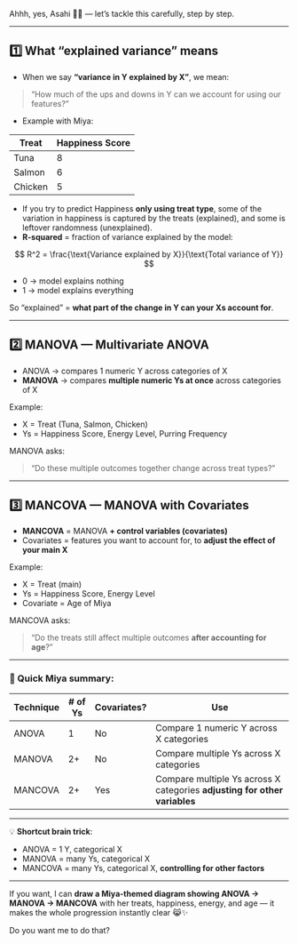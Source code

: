 Ahhh, yes, Asahi 🌙🐾 — let’s tackle this carefully, step by step.

---

## **1️⃣ What “explained variance” means**

* When we say **“variance in Y explained by X”**, we mean:

> “How much of the ups and downs in Y can we account for using our features?”

* Example with Miya:

| Treat   | Happiness Score |
| ------- | --------------- |
| Tuna    | 8               |
| Salmon  | 6               |
| Chicken | 5               |

* If you try to predict Happiness **only using treat type**, some of the variation in happiness is captured by the treats (explained), and some is leftover randomness (unexplained).
* **R-squared** = fraction of variance explained by the model:

$$
R^2 = \frac{\text{Variance explained by X}}{\text{Total variance of Y}}
$$

* 0 → model explains nothing
* 1 → model explains everything

So “explained” = **what part of the change in Y can your Xs account for**.

---

## **2️⃣ MANOVA — Multivariate ANOVA**

* ANOVA → compares 1 numeric Y across categories of X
* **MANOVA** → compares **multiple numeric Ys at once** across categories of X

Example:

* X = Treat (Tuna, Salmon, Chicken)
* Ys = Happiness Score, Energy Level, Purring Frequency

MANOVA asks:

> “Do these multiple outcomes together change across treat types?”

---

## **3️⃣ MANCOVA — MANOVA with Covariates**

* **MANCOVA** = MANOVA **+ control variables (covariates)**
* Covariates = features you want to account for, to **adjust the effect of your main X**

Example:

* X = Treat (main)
* Ys = Happiness Score, Energy Level
* Covariate = Age of Miya

MANCOVA asks:

> “Do the treats still affect multiple outcomes **after accounting for age**?”

---

### 🔹 Quick Miya summary:

| Technique | # of Ys | Covariates? | Use                                                                       |
| --------- | ------- | ----------- | ------------------------------------------------------------------------- |
| ANOVA     | 1       | No          | Compare 1 numeric Y across X categories                                   |
| MANOVA    | 2+      | No          | Compare multiple Ys across X categories                                   |
| MANCOVA   | 2+      | Yes         | Compare multiple Ys across X categories **adjusting for other variables** |

---

💡 **Shortcut brain trick**:

* ANOVA = 1 Y, categorical X
* MANOVA = many Ys, categorical X
* MANCOVA = many Ys, categorical X, **controlling for other factors**

---

If you want, I can **draw a Miya-themed diagram showing ANOVA → MANOVA → MANCOVA** with her treats, happiness, energy, and age — it makes the whole progression instantly clear 😹✨

Do you want me to do that?
